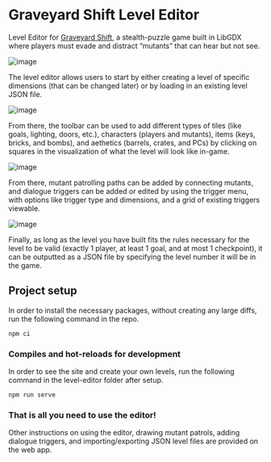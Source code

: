 # Graveyard Shift Level Editor

Level Editor for [Graveyard Shift](https://graveyardshift.page/), a stealth-puzzle game built in LibGDX where players must evade and distract “mutants” that can hear but not see.

![image](https://user-images.githubusercontent.com/25535093/131572494-8ada2392-0158-489e-87c2-76b21ba6f193.png)

The level editor allows users to start by either creating a level of specific dimensions (that can be changed later) or by loading in an existing level JSON file.

![image](https://user-images.githubusercontent.com/25535093/131572215-786f0cf0-c3b7-42e1-8364-6eda55b0b197.png)

From there, the toolbar can be used to add different types of tiles (like goals, lighting, doors, etc.), characters (players and mutants), items (keys, bricks, and bombs), and aethetics (barrels, crates, and PCs) by clicking on squares in the visualization of what the level will look like in-game. 

![image](https://user-images.githubusercontent.com/25535093/131572458-413a5d62-bc15-4332-9673-3b6846b971e1.png)

From there, mutant patrolling paths can be added by connecting mutants, and dialogue triggers can be added or edited by using the trigger menu, with options like trigger type and dimensions, and a grid of existing triggers viewable. 

![image](https://user-images.githubusercontent.com/25535093/131573590-ed7fb8fb-f7cb-4d0a-b1c6-ad24469679ac.png)

Finally, as long as the level you have built fits the rules necessary for the level to be valid (exactly 1 player, at least 1 goal, and at most 1 checkpoint), it can be outputted as a JSON file by specifying the level number it will be in the game.


## Project setup

In order to install the necessary packages, without creating any large diffs, run the following command in the repo.

```
npm ci
```

### Compiles and hot-reloads for development

In order to see the site and create your own levels, run the following command in the level-editor folder after setup.

```
npm run serve
```

### That is all you need to use the editor!

Other instructions on using the editor, drawing mutant patrols, adding dialogue triggers, and importing/exporting JSON level files are provided on the web app.

